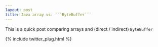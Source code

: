```yaml
---
layout: post
title: Java array vs. ```ByteBuffer```
---
```


This is a quick post comparing arrays and (direct / indirect) ```ByteBuffer```

{% include twitter_plug.html %}